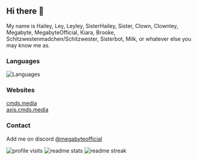 ## Hi there 👋
My name is Hailey, Ley, Leyley, SisterHailey, Sister, Clown, Clownley, Megabyte, MegabyteOfficial, Kiara, Brooke, Schitzwestenmadchen/Schitzwester, Sisterbot, Milk, or whatever else you may know me as.

### Languages
![Languages](https://simpleskill.icons.workers.dev/svg?i=python,lua,sqlite,javascript,discord.py)

### Websites
[cmds.media](https://cmds.media/)  
[axis.cmds.media](https://axis.cmds.media/)  

### Contact
Add me on discord [@megabyteofficial](https://discordapp.com/users/474345408588677121)  

![profile visits](https://komarev.com/ghpvc/?username=SisterHailey&color=blue)
![readme stats](https://github-readme-stats.vercel.app/api?username=sisterhailey&show_icons=true&locale=en)
![readme streak](https://github-readme-streak-stats.herokuapp.com/?user=sisterhailey&)

<!--
**SisterHailey/sisterhailey** is a ✨ _special_ ✨ repository because its `README.md` (this file) appears on your GitHub profile.

Here are some ideas to get you started:

- 🔭 I’m currently working on ...
- 🌱 I’m currently learning ...
- 👯 I’m looking to collaborate on ...
- 🤔 I’m looking for help with ...
- 💬 Ask me about ...
- 📫 How to reach me: ...
- 😄 Pronouns: ...
- ⚡ Fun fact: ...
-->
